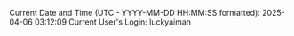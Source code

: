 Current Date and Time (UTC - YYYY-MM-DD HH:MM:SS formatted): 2025-04-06 03:12:09
Current User's Login: luckyaiman
